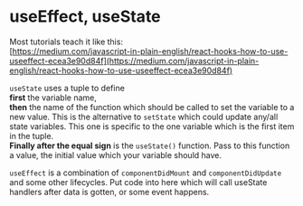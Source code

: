 # useEffect, useState

Most tutorials teach it like this:  
[https://medium.com/javascript-in-plain-english/react-hooks-how-to-use-useeffect-ecea3e90d84f](https://medium.com/javascript-in-plain-english/react-hooks-how-to-use-useeffect-ecea3e90d84f)

`useState` uses a tuple to define   
**first** the variable name,   
**then** the name of the function which should be called to set the variable to a new value. This is the alternative to `setState` which could update any/all state variables. This one is specific to the one variable which is the first item in the tuple.   
**Finally after the equal sign** is the  `useState()` function. Pass to this function a value, the initial value which your variable should have.

`useEffect` is a combination of `componentDidMount` and `componentDidUpdate` and some other lifecycles. Put code into here which will call useState handlers after data is gotten, or some event happens.

